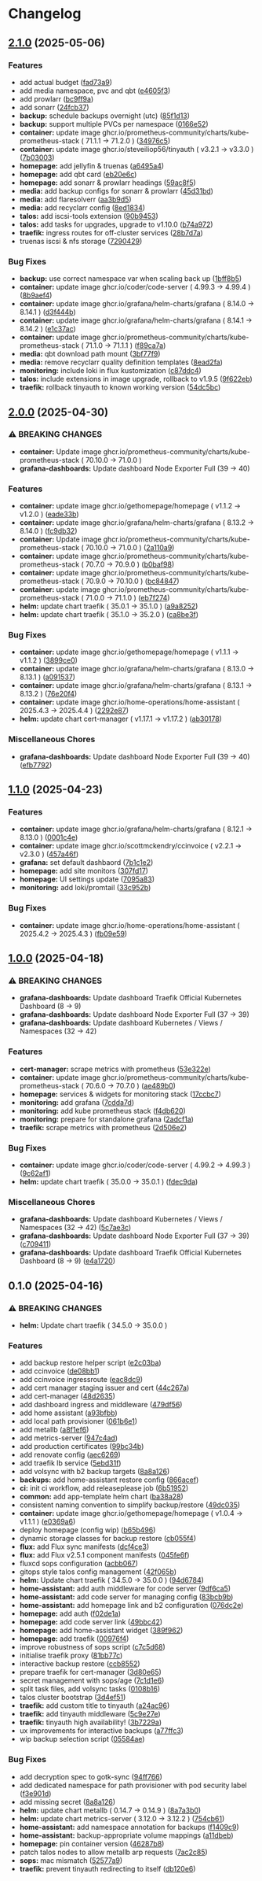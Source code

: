 # Changelog

## [2.1.0](https://github.com/scottmckendry/axis/compare/v2.0.0...v2.1.0) (2025-05-06)


### Features

* add actual budget ([fad73a9](https://github.com/scottmckendry/axis/commit/fad73a992bd0d674d80b68a7aad440ec4702b8fd))
* add media namespace, pvc and qbt ([e4605f3](https://github.com/scottmckendry/axis/commit/e4605f30bb6c630ddc3797c806746f83f6e34466))
* add prowlarr ([bc9ff9a](https://github.com/scottmckendry/axis/commit/bc9ff9aaef30e713cfe55e736f18d83c82aa15c9))
* add sonarr ([24fcb37](https://github.com/scottmckendry/axis/commit/24fcb37c1baa04556c30d5612680279617be43e3))
* **backup:** schedule backups overnight (utc) ([85f1d13](https://github.com/scottmckendry/axis/commit/85f1d13abc4eb33723523bdec5062d6f9746bb3c))
* **backup:** support multiple PVCs per namespace ([0166e52](https://github.com/scottmckendry/axis/commit/0166e52477947c35e7d12d6ba5034ba91371cb2b))
* **container:** update image ghcr.io/prometheus-community/charts/kube-prometheus-stack ( 71.1.1 → 71.2.0 ) ([34976c5](https://github.com/scottmckendry/axis/commit/34976c5613745c6d3ab9ba812e5ce188655ff567))
* **container:** update image ghcr.io/steveiliop56/tinyauth ( v3.2.1 → v3.3.0 ) ([7b03003](https://github.com/scottmckendry/axis/commit/7b0300330ffd3dccdb1ad7b76c93c31936cdc74f))
* **homepage:** add jellyfin & truenas ([a6495a4](https://github.com/scottmckendry/axis/commit/a6495a4f3f2b369018eac04560c2fa3c78d11364))
* **homepage:** add qbt card ([eb20e6c](https://github.com/scottmckendry/axis/commit/eb20e6ca2511d62f5d333e5e833370aa4db8b09a))
* **homepage:** add sonarr & prowlarr headings ([59ac8f5](https://github.com/scottmckendry/axis/commit/59ac8f5f4830b0a1b92278b58ac6f8617f9ca030))
* **media:** add backup configs for sonarr & prowlarr ([45d31bd](https://github.com/scottmckendry/axis/commit/45d31bde53e4712abaaf55ddf45a7965da43fd97))
* **media:** add flaresolverr ([aa3b9d5](https://github.com/scottmckendry/axis/commit/aa3b9d53447432cb129a377e170c19668541beac))
* **media:** add recyclarr config ([8ed1834](https://github.com/scottmckendry/axis/commit/8ed1834c20ac03e38cf160817d75e71895be258f))
* **talos:** add iscsi-tools extension ([90b9453](https://github.com/scottmckendry/axis/commit/90b9453cdb736a6bca86ca853264cf0696761630))
* **talos:** add tasks for upgrades, upgrade to v1.10.0 ([b74a972](https://github.com/scottmckendry/axis/commit/b74a972be7b2d5a7cfc289c9135a94310cc079c5))
* **traefik:** ingress routes for off-cluster services ([28b7d7a](https://github.com/scottmckendry/axis/commit/28b7d7ac0787c1ebc40cec3d32341eafef2db73a))
* truenas iscsi & nfs storage ([7290429](https://github.com/scottmckendry/axis/commit/729042979c6c955a93b29816ad2ab3cdec5b17f5))


### Bug Fixes

* **backup:** use correct namespace var when scaling back up ([1bff8b5](https://github.com/scottmckendry/axis/commit/1bff8b5add92a34a997b778f3cf7569ae91c6fa6))
* **container:** update image ghcr.io/coder/code-server ( 4.99.3 → 4.99.4 ) ([8b9aef4](https://github.com/scottmckendry/axis/commit/8b9aef4ad6e428f6f28a4cdb86d6e097416b867e))
* **container:** update image ghcr.io/grafana/helm-charts/grafana ( 8.14.0 → 8.14.1 ) ([d3f444b](https://github.com/scottmckendry/axis/commit/d3f444b60abed1b2c6f54c0313a8b7a8d0c6ad92))
* **container:** update image ghcr.io/grafana/helm-charts/grafana ( 8.14.1 → 8.14.2 ) ([e1c37ac](https://github.com/scottmckendry/axis/commit/e1c37acbf8387f5a040196b67499a4dca38f243f))
* **container:** update image ghcr.io/prometheus-community/charts/kube-prometheus-stack ( 71.1.0 → 71.1.1 ) ([f89ca7a](https://github.com/scottmckendry/axis/commit/f89ca7a00d89520c582fc479fcca416a29bff237))
* **media:** qbt download path mount ([3bf77f9](https://github.com/scottmckendry/axis/commit/3bf77f9cc3a79a060a903020a0f2b14fcf367ae2))
* **media:** remove recyclarr quality definition templates ([8ead2fa](https://github.com/scottmckendry/axis/commit/8ead2fa198dcae1aebd0558698217317e8c7a2c7))
* **monitoring:** include loki in flux kustomization ([c87ddc4](https://github.com/scottmckendry/axis/commit/c87ddc4e7489e8e05cf2218885cbcd16d49fd4a4))
* **talos:** include extensions in image upgrade, rollback to v1.9.5 ([9f622eb](https://github.com/scottmckendry/axis/commit/9f622eba0306cdb32455a7fc838ca4d876af33bd))
* **traefik:** rollback tinyauth to known working version ([54dc5bc](https://github.com/scottmckendry/axis/commit/54dc5bc81e03559866eb81a9de5eb0b3c94d9e41))

## [2.0.0](https://github.com/scottmckendry/axis/compare/v1.1.0...v2.0.0) (2025-04-30)


### ⚠ BREAKING CHANGES

* **container:** Update image ghcr.io/prometheus-community/charts/kube-prometheus-stack ( 70.10.0 → 71.0.0 )
* **grafana-dashboards:** Update dashboard Node Exporter Full (39 → 40)

### Features

* **container:** update image ghcr.io/gethomepage/homepage ( v1.1.2 → v1.2.0 ) ([eade33b](https://github.com/scottmckendry/axis/commit/eade33bbcc605401aef4bab3a31a36ed8d6126aa))
* **container:** update image ghcr.io/grafana/helm-charts/grafana ( 8.13.2 → 8.14.0 ) ([fc9db32](https://github.com/scottmckendry/axis/commit/fc9db3224a2a430a9e252eba503f832bb3849faf))
* **container:** Update image ghcr.io/prometheus-community/charts/kube-prometheus-stack ( 70.10.0 → 71.0.0 ) ([2a110a9](https://github.com/scottmckendry/axis/commit/2a110a9022cb090f13fe98b0734398c75c33dbeb))
* **container:** update image ghcr.io/prometheus-community/charts/kube-prometheus-stack ( 70.7.0 → 70.9.0 ) ([b0baf98](https://github.com/scottmckendry/axis/commit/b0baf98f1040be91d30a3bee7d645b68e681064e))
* **container:** update image ghcr.io/prometheus-community/charts/kube-prometheus-stack ( 70.9.0 → 70.10.0 ) ([bc84847](https://github.com/scottmckendry/axis/commit/bc84847fa3174a882e7beaa3d1430ef990f0c3e5))
* **container:** update image ghcr.io/prometheus-community/charts/kube-prometheus-stack ( 71.0.0 → 71.1.0 ) ([eb7f274](https://github.com/scottmckendry/axis/commit/eb7f274f77cb4ca6e46fca9ca619ccfbafa186b6))
* **helm:** update chart traefik ( 35.0.1 → 35.1.0 ) ([a9a8252](https://github.com/scottmckendry/axis/commit/a9a82523bf74ea1e718680047340e06796e23227))
* **helm:** update chart traefik ( 35.1.0 → 35.2.0 ) ([ca8be3f](https://github.com/scottmckendry/axis/commit/ca8be3f1e531f9da5f22b8619b7fd9d701cb0fcb))


### Bug Fixes

* **container:** update image ghcr.io/gethomepage/homepage ( v1.1.1 → v1.1.2 ) ([3899ce0](https://github.com/scottmckendry/axis/commit/3899ce015fb6226698d3f404b9fa7205c97a6c82))
* **container:** update image ghcr.io/grafana/helm-charts/grafana ( 8.13.0 → 8.13.1 ) ([a091537](https://github.com/scottmckendry/axis/commit/a0915377f92fc18945d7e55304b29b618de12a14))
* **container:** update image ghcr.io/grafana/helm-charts/grafana ( 8.13.1 → 8.13.2 ) ([76e20f4](https://github.com/scottmckendry/axis/commit/76e20f46821ad3ca73892032214a1fd2982561b1))
* **container:** update image ghcr.io/home-operations/home-assistant ( 2025.4.3 → 2025.4.4 ) ([2292e87](https://github.com/scottmckendry/axis/commit/2292e870f0ce4d1360efc598404e1729638b83f5))
* **helm:** update chart cert-manager ( v1.17.1 → v1.17.2 ) ([ab30178](https://github.com/scottmckendry/axis/commit/ab301787706c67ecb594ef90169387685bfeb2c6))


### Miscellaneous Chores

* **grafana-dashboards:** Update dashboard Node Exporter Full (39 → 40) ([efb7792](https://github.com/scottmckendry/axis/commit/efb7792daf637f00fab5be15ddb079ab34c6559c))

## [1.1.0](https://github.com/scottmckendry/axis/compare/v1.0.0...v1.1.0) (2025-04-23)


### Features

* **container:** update image ghcr.io/grafana/helm-charts/grafana ( 8.12.1 → 8.13.0 ) ([0001c4e](https://github.com/scottmckendry/axis/commit/0001c4e7a4619530fa5573ce8f516bf7fb8eca76))
* **container:** update image ghcr.io/scottmckendry/ccinvoice ( v2.2.1 → v2.3.0 ) ([457a46f](https://github.com/scottmckendry/axis/commit/457a46fab7431d8ddea93b129a0f38434ed0f3e0))
* **grafana:** set default dashbaord ([7b1c1e2](https://github.com/scottmckendry/axis/commit/7b1c1e268fd1fbe7afdb034c6ad9b0f91e4ad154))
* **homepage:** add site monitors ([307fd17](https://github.com/scottmckendry/axis/commit/307fd1778cd1022d619bd56708e5a1042788ad2d))
* **homepage:** UI settings update ([7095a83](https://github.com/scottmckendry/axis/commit/7095a838b228a03c8588d4e46a636d18a8047cbf))
* **monitoring:** add loki/promtail ([33c952b](https://github.com/scottmckendry/axis/commit/33c952beae7243207b1ab5071d62d9f592cedb89))


### Bug Fixes

* **container:** update image ghcr.io/home-operations/home-assistant ( 2025.4.2 → 2025.4.3 ) ([fb09e59](https://github.com/scottmckendry/axis/commit/fb09e59b7556a6254b1ed3fe50377ce7f2bcb05b))

## [1.0.0](https://github.com/scottmckendry/axis/compare/v0.1.0...v1.0.0) (2025-04-18)


### ⚠ BREAKING CHANGES

* **grafana-dashboards:** Update dashboard Traefik Official Kubernetes Dashboard (8 → 9)
* **grafana-dashboards:** Update dashboard Node Exporter Full (37 → 39)
* **grafana-dashboards:** Update dashboard Kubernetes / Views / Namespaces (32 → 42)

### Features

* **cert-manager:** scrape metrics with prometheus ([53e322e](https://github.com/scottmckendry/axis/commit/53e322e428c71edcd02de2833e801e3417b3ae22))
* **container:** update image ghcr.io/prometheus-community/charts/kube-prometheus-stack ( 70.6.0 → 70.7.0 ) ([ae489b0](https://github.com/scottmckendry/axis/commit/ae489b0d132636bf5ac5719f39fa256f89b15759))
* **homepage:** services & widgets for monitoring stack ([17ccbc7](https://github.com/scottmckendry/axis/commit/17ccbc72475b043f2e48e97c2393dfdb5198b39f))
* **monitoring:** add grafana ([7cdda7d](https://github.com/scottmckendry/axis/commit/7cdda7dd6828a05b8238c0ea9cb2eda29faa6eb7))
* **monitoring:** add kube prometheus stack ([f4db620](https://github.com/scottmckendry/axis/commit/f4db620c03b2620c9d19bde991cb92d9d5f7106f))
* **monitoring:** prepare for standalone grafana ([2adcf1a](https://github.com/scottmckendry/axis/commit/2adcf1a8ebc6dc9e148df25e0ffb73b6877e5288))
* **traefik:** scrape metrics with prometheus ([2d506e2](https://github.com/scottmckendry/axis/commit/2d506e257152300f0091b88e007448381fe35dbf))


### Bug Fixes

* **container:** update image ghcr.io/coder/code-server ( 4.99.2 → 4.99.3 ) ([9c62af1](https://github.com/scottmckendry/axis/commit/9c62af180dcdc02e88370c26a651e6d83a8345f0))
* **helm:** update chart traefik ( 35.0.0 → 35.0.1 ) ([fdec9da](https://github.com/scottmckendry/axis/commit/fdec9dae4f807c956cf4842bca8c60072b7faf3f))


### Miscellaneous Chores

* **grafana-dashboards:** Update dashboard Kubernetes / Views / Namespaces (32 → 42) ([5c7ae3c](https://github.com/scottmckendry/axis/commit/5c7ae3c22382aadb05d5170167afea1f4630aafe))
* **grafana-dashboards:** Update dashboard Node Exporter Full (37 → 39) ([c709411](https://github.com/scottmckendry/axis/commit/c709411bbe89379c9790113bd572327cbca3cbc1))
* **grafana-dashboards:** Update dashboard Traefik Official Kubernetes Dashboard (8 → 9) ([e4a1720](https://github.com/scottmckendry/axis/commit/e4a17207fb35b768bf8c419da8850a6ea52dc20a))

## 0.1.0 (2025-04-16)


### ⚠ BREAKING CHANGES

* **helm:** Update chart traefik ( 34.5.0 → 35.0.0 )

### Features

* add backup restore helper script ([e2c03ba](https://github.com/scottmckendry/axis/commit/e2c03ba5dc3dec6c5d3b869f63ff956d7b7931db))
* add ccinvoice ([de08bb1](https://github.com/scottmckendry/axis/commit/de08bb126fc2afe8aa53f2e1232a2b5e55f1ce33))
* add ccinvoice ingressroute ([eac8dc9](https://github.com/scottmckendry/axis/commit/eac8dc90aa34705763ff89f4b410e2b8dc00d965))
* add cert manager staging issuer and cert ([44c267a](https://github.com/scottmckendry/axis/commit/44c267ae695e038e985533a24039bed562417338))
* add cert-manager ([48d2635](https://github.com/scottmckendry/axis/commit/48d26355a5ac57f786dd7317d2c264d38dfa240e))
* add dashboard ingress and middleware ([479df56](https://github.com/scottmckendry/axis/commit/479df56ccfff776f92b643af08c6813a7dea71e1))
* add home assistant ([a93bfbb](https://github.com/scottmckendry/axis/commit/a93bfbb4c90efd96f891469ae4688a435201c1c8))
* add local path provisioner ([061b6e1](https://github.com/scottmckendry/axis/commit/061b6e1583bc963b849848603c786661b11aa32e))
* add metallb ([a8f1ef6](https://github.com/scottmckendry/axis/commit/a8f1ef6adbb2101629315873feafb14fd73a0316))
* add metrics-server ([947c4ad](https://github.com/scottmckendry/axis/commit/947c4adfebbf4f0d5367c0fdde644af0edf98a90))
* add production certificates ([99bc34b](https://github.com/scottmckendry/axis/commit/99bc34bfef43a1c20d25f8e6ec228e6b9703edb7))
* add renovate config ([aec6269](https://github.com/scottmckendry/axis/commit/aec6269bfbd8e4bb99c05168cb25d9f349a8e7ad))
* add traefik lb service ([5ebd31f](https://github.com/scottmckendry/axis/commit/5ebd31f19c3b2ce2a9fabff391949b8f7576ee65))
* add volsync with b2 backup targets ([8a8a126](https://github.com/scottmckendry/axis/commit/8a8a12624dbe8770a7329e34eb1e108cdf32f83d))
* **backups:** add home-assistant restore config ([866acef](https://github.com/scottmckendry/axis/commit/866acef043b17ade684a6a31cd7dac62963ba72f))
* **ci:** init ci workflow, add releaseplease job ([6b51952](https://github.com/scottmckendry/axis/commit/6b51952f3aa4044552017c35b884b008a0f73f1d))
* **common:** add app-template helm chart ([ba38a28](https://github.com/scottmckendry/axis/commit/ba38a2810324ca0285ec4da87476956dd1140d2f))
* consistent naming convention to simplify backup/restore ([49dc035](https://github.com/scottmckendry/axis/commit/49dc035182d9cf0b36bb5537bae5f00b297745e8))
* **container:** update image ghcr.io/gethomepage/homepage ( v1.0.4 → v1.1.1 ) ([e0369a6](https://github.com/scottmckendry/axis/commit/e0369a67e43efb2adac35e5afae41029ec65e834))
* deploy homepage (config wip) ([b65b496](https://github.com/scottmckendry/axis/commit/b65b4962c91ac2aae75d7b3cc0e0d95366f9e0fb))
* dynamic storage classes for backup restore ([cb055f4](https://github.com/scottmckendry/axis/commit/cb055f4eacf1cfe86943e252958e329949fbedb1))
* **flux:** add Flux sync manifests ([dcf4ce3](https://github.com/scottmckendry/axis/commit/dcf4ce3da6852bd238835e22bc88c9b31966373a))
* **flux:** add Flux v2.5.1 component manifests ([045fe6f](https://github.com/scottmckendry/axis/commit/045fe6f53a8eeaa10f5414321c114a0fb2e61460))
* fluxcd sops configuration ([acbb067](https://github.com/scottmckendry/axis/commit/acbb0677bab75f549f133cb124e7ea2d102a9196))
* gitops style talos config management ([42f065b](https://github.com/scottmckendry/axis/commit/42f065b3edbe68f440330276e3e66a3ea7d759f5))
* **helm:** Update chart traefik ( 34.5.0 → 35.0.0 ) ([94d6784](https://github.com/scottmckendry/axis/commit/94d6784931bfbd64e1e3013bbb73098a84181e4d))
* **home-assistant:** add auth middleware for code server ([9df6ca5](https://github.com/scottmckendry/axis/commit/9df6ca513df6da7bdfbd1f94392b7f9926f67344))
* **home-assistant:** add code server for managing config ([83bcb9b](https://github.com/scottmckendry/axis/commit/83bcb9b457906cc8f446b1ff9a96b5a4adde7a77))
* **home-assistant:** add homepage link and b2 configuration ([076dc2e](https://github.com/scottmckendry/axis/commit/076dc2ee4b5e926d474e34cda135cf0e5ef0b59c))
* **homepage:** add auth ([f02de1a](https://github.com/scottmckendry/axis/commit/f02de1aa9635b87d67f9a8e430c7918313f28a5e))
* **homepage:** add code server link ([49bbc42](https://github.com/scottmckendry/axis/commit/49bbc42c7e96b9ccd462ccef4ce2eab2a4af31ba))
* **homepage:** add home-assistant widget ([389f962](https://github.com/scottmckendry/axis/commit/389f962306ca027068d8a920e334ada81aa6635c))
* **homepage:** add traefik ([00976f4](https://github.com/scottmckendry/axis/commit/00976f4859cfe84fd73d8c84a86428325c716427))
* improve robustness of sops script ([c7c5d68](https://github.com/scottmckendry/axis/commit/c7c5d6806e2965064c1833ee783e2d700785e949))
* initialise traefik proxy ([81bb77c](https://github.com/scottmckendry/axis/commit/81bb77c37678921e8c8fef6df38d3167ea83165b))
* interactive backup restore ([ccb8552](https://github.com/scottmckendry/axis/commit/ccb8552ff56159f4e6529feae708974a29d2094c))
* prepare traefik for cert-manager ([3d80e65](https://github.com/scottmckendry/axis/commit/3d80e65820a21e4cb1e71d1558a5d4e18b7df177))
* secret management with sops/age ([7c1d1e6](https://github.com/scottmckendry/axis/commit/7c1d1e67e8dd94a5205879f6757e38ea22f3e9c3))
* split task files, add volsync tasks ([0108b16](https://github.com/scottmckendry/axis/commit/0108b16803069539aacea4a9cd6703aa4f67c749))
* talos cluster bootstrap ([3d4ef51](https://github.com/scottmckendry/axis/commit/3d4ef514d237ed2fef50a534da6bc497079bb9cc))
* **traefik:** add custom title to tinyauth ([a24ac96](https://github.com/scottmckendry/axis/commit/a24ac96f1f15f8209d9ee22159d3852c031fae0a))
* **traefik:** add tinyauth middleware ([5c9e27e](https://github.com/scottmckendry/axis/commit/5c9e27ebc84ef78a1b2952062667d0a433b25ad9))
* **traefik:** tinyauth high availability! ([3b7229a](https://github.com/scottmckendry/axis/commit/3b7229a82d9a966af84476d88285bc519576d60e))
* ux improvements for interactive backups ([a77ffc3](https://github.com/scottmckendry/axis/commit/a77ffc3e0068fa3fd56b562538fb8f7b956d8c0f))
* wip backup selection script ([05584ae](https://github.com/scottmckendry/axis/commit/05584aed19a5cdab4ebea656a2d37f1c73c61f73))


### Bug Fixes

* add decryption spec to gotk-sync ([94ff766](https://github.com/scottmckendry/axis/commit/94ff766cda5e9df57f5353844335c4dadd90b2af))
* add dedicated namespace for path provisioner with pod security label ([f3e901d](https://github.com/scottmckendry/axis/commit/f3e901d916bd1629dd965f99400ba28b923cf495))
* add missing secret ([8a8a126](https://github.com/scottmckendry/axis/commit/8a8a12624dbe8770a7329e34eb1e108cdf32f83d))
* **helm:** update chart metallb ( 0.14.7 → 0.14.9 ) ([8a7a3b0](https://github.com/scottmckendry/axis/commit/8a7a3b040df5363eed29066826f1f9d9ed8f528b))
* **helm:** update chart metrics-server ( 3.12.0 → 3.12.2 ) ([754cb61](https://github.com/scottmckendry/axis/commit/754cb61be26530fd5b668b0b1fd607ad9607468e))
* **home-assistant:** add namespace annotation for backups ([f1409c9](https://github.com/scottmckendry/axis/commit/f1409c9f5e6b974dbb701c217f13b6739973594d))
* **home-assistant:** backup-appropriate volume mappings ([a11dbeb](https://github.com/scottmckendry/axis/commit/a11dbeba272eae29ac849bae6227fd9e49f50df8))
* **homepage:** pin container version ([46287b8](https://github.com/scottmckendry/axis/commit/46287b8ac21342cf9a3e1409dc1676217393981a))
* patch talos nodes to allow metallb arp requests ([7ac2c85](https://github.com/scottmckendry/axis/commit/7ac2c85cd93dfbf1ac796c14c91c1e8a1d9b8c35))
* **sops:** mac mismatch ([52577a9](https://github.com/scottmckendry/axis/commit/52577a99af8be51e0c0641b467330634189d5ff3))
* **traefik:** prevent tinyauth redirecting to itself ([db120e6](https://github.com/scottmckendry/axis/commit/db120e6e1a82c28fcf00953e0bac4cac917a59af))
